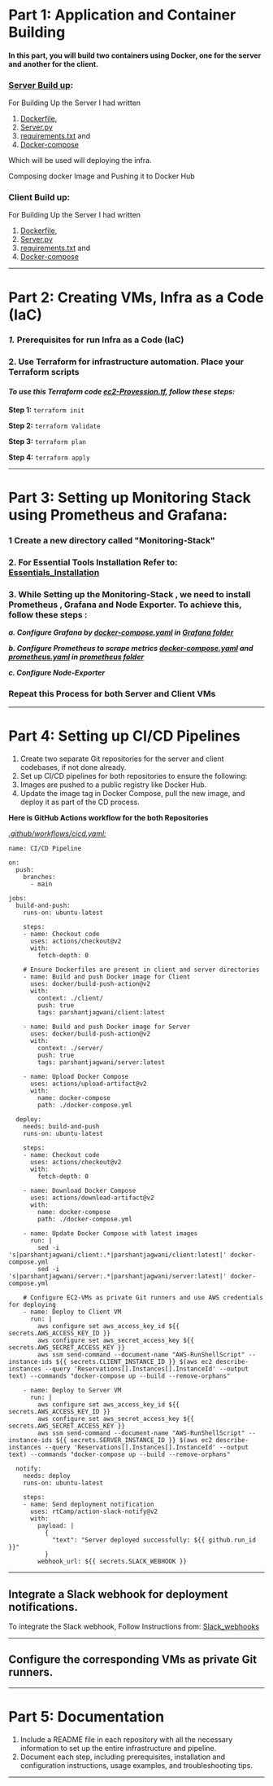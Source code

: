 # Part 1: Application and Container Building
#### In this part, you will build two containers using Docker, one for the server and another for the client.
### [Server Build up](https://github.com/Parshant-Jagwani/Dice-Capstone-Project-PJ/blob/main/server/README.md):

For Building Up the Server I had written

1. [Dockerfile](https://github.com/Parshant-Jagwani/Dice-Capstone-Project-PJ/blob/main/server/Dockerfile), 
2. [Server.py](https://github.com/Parshant-Jagwani/Dice-Capstone-Project-PJ/blob/main/server/server.py) 
3. [requirements.txt](https://github.com/Parshant-Jagwani/Dice-Capstone-Project-PJ/blob/main/server/server.py)  and 
4. [Docker-compose](https://github.com/Parshant-Jagwani/Dice-Capstone-Project-PJ/blob/main/server/docker-compose) 

Which will be used will deploying the infra.

Composing docker Image and Pushing it to Docker Hub

### Client Build up:

For Building Up the Server I had written

1. [Dockerfile](https://github.com/Parshant-Jagwani/Dice-Capstone-Project-PJ/blob/main/client/Dockerfile), 
2. [Server.py](https://github.com/Parshant-Jagwani/Dice-Capstone-Project-PJ/blob/main/client/server.py) 
3. [requirements.txt](https://github.com/Parshant-Jagwani/Dice-Capstone-Project-PJ/blob/main/client/client.py)  and 
4. [Docker-compose](https://github.com/Parshant-Jagwani/Dice-Capstone-Project-PJ/blob/main/client/docker-compose) 

---

# Part 2: Creating VMs, Infra as a Code (IaC)

### ***1.*** Prerequisites for run Infra as a Code (IaC)
### 2. Use Terraform for infrastructure automation. Place your Terraform scripts 
#### *To use this Terraform code [ec2-Provession.tf](https://github.com/Parshant-Jagwani/Dice-Capstone-Project-PJ/blob/main/Terraform/ec2-Provession.tf), follow these steps:*

 **Step 1:** `terraform init`

 **Step 2:** `terraform Validate` 

 **Step 3:** `terraform plan` 

 **Step 4:** `terraform apply`

---

# Part 3: Setting up Monitoring Stack using Prometheus and Grafana:

### 1 Create a new directory called "Monitoring-Stack" 
### 2. For Essential Tools Installation  Refer to: [Essentials_Installation](https://github.com/Parshant-Jagwani/Dice-Capstone-Project-PJ/blob/main/Monitoring-Stack/Essentials_Installation.sh)

### 3. While Setting up the Monitoring-Stack , we need to install Prometheus , Grafana and  Node Exporter. To achieve this, follow these steps :

   **_a.  Configure Grafana by [docker-compose.yaml](https://github.com/Parshant-Jagwani/Dice-Capstone-Project-PJ/tree/main/Monitoring-Stack/grafana/docker-compose.yaml) in [Grafana folder](https://github.com/Parshant-Jagwani/Dice-Capstone-Project-PJ/tree/main/Monitoring-Stack/grafana)_**

   **_b.  Configure Prometheus to scrape metrics [docker-compose.yaml](https://github.com/Parshant-Jagwani/Dice-Capstone-Project-PJ/tree/main/Monitoring-Stack/prometheus/docker-compose.yaml)  and [prometheus.yaml](https://github.com/Parshant-Jagwani/Dice-Capstone-Project-PJ/tree/main/Monitoring-Stack/prometheus) in [prometheus folder](https://github.com/Parshant-Jagwani/Dice-Capstone-Project-PJ/tree/main/Monitoring-Stack/prometheus/prometheus.yaml)_**
   
   **_c.  Configure Node-Exporter_**

   ###  Repeat this Process for both Server and Client VMs

---
# Part 4: Setting up CI/CD Pipelines
1. Create two separate Git repositories for the server and client codebases, if not done already.
1. Set up CI/CD pipelines for both repositories to ensure the following:
1. Images are pushed to a public registry like Docker Hub.
1. Update the image tag in Docker Compose, pull the new image, and deploy it as part of the CD process.

**Here is GitHub Actions workflow for the both Repositories**

*[.github/workflows/cicd.yaml:](https://github.com/Parshant-Jagwani/Dice-Capstone-Project-PJ/blob/main/.github/workflows/CI-CD-Pipeline.yaml)*

```
name: CI/CD Pipeline

on:
  push:
    branches:
      - main

jobs:
  build-and-push:
    runs-on: ubuntu-latest

    steps:
    - name: Checkout code
      uses: actions/checkout@v2
      with:
        fetch-depth: 0

    # Ensure Dockerfiles are present in client and server directories
    - name: Build and push Docker image for Client
      uses: docker/build-push-action@v2
      with:
        context: ./client/
        push: true
        tags: parshantjagwani/client:latest

    - name: Build and push Docker image for Server
      uses: docker/build-push-action@v2
      with:
        context: ./server/
        push: true
        tags: parshantjagwani/server:latest

    - name: Upload Docker Compose
      uses: actions/upload-artifact@v2
      with:
        name: docker-compose
        path: ./docker-compose.yml

  deploy:
    needs: build-and-push
    runs-on: ubuntu-latest

    steps:
    - name: Checkout code
      uses: actions/checkout@v2
      with:
        fetch-depth: 0

    - name: Download Docker Compose
      uses: actions/download-artifact@v2
      with:
        name: docker-compose
        path: ./docker-compose.yml

    - name: Update Docker Compose with latest images
      run: |
        sed -i 's|parshantjagwani/client:.*|parshantjagwani/client:latest|' docker-compose.yml
        sed -i 's|parshantjagwani/server:.*|parshantjagwani/server:latest|' docker-compose.yml

    # Configure EC2-VMs as private Git runners and use AWS credentials for deploying
    - name: Deploy to Client VM
      run: |
        aws configure set aws_access_key_id ${{ secrets.AWS_ACCESS_KEY_ID }}
        aws configure set aws_secret_access_key ${{ secrets.AWS_SECRET_ACCESS_KEY }}
        aws ssm send-command --document-name "AWS-RunShellScript" --instance-ids ${{ secrets.CLIENT_INSTANCE_ID }} $(aws ec2 describe-instances --query 'Reservations[].Instances[].InstanceId' --output text) --commands "docker-compose up --build --remove-orphans"

    - name: Deploy to Server VM
      run: |
        aws configure set aws_access_key_id ${{ secrets.AWS_ACCESS_KEY_ID }}
        aws configure set aws_secret_access_key ${{ secrets.AWS_SECRET_ACCESS_KEY }}
        aws ssm send-command --document-name "AWS-RunShellScript" --instance-ids ${{ secrets.SERVER_INSTANCE_ID }} $(aws ec2 describe-instances --query 'Reservations[].Instances[].InstanceId' --output text) --commands "docker-compose up --build --remove-orphans"

  notify:
    needs: deploy
    runs-on: ubuntu-latest

    steps:
    - name: Send deployment notification
      uses: rtCamp/action-slack-notify@v2
      with:
        payload: |
          {
            "text": "Server deployed successfully: ${{ github.run_id }}"
          }
        webhook_url: ${{ secrets.SLACK_WEBHOOK }}
```

---
**Integrate a Slack webhook for deployment notifications.**
---
To integrate the Slack webhook, Follow Instructions from: [Slack_webhooks](https://github.com/orgs/community/discussions/70288#discussion-5745174ctions)

---
**Configure the corresponding VMs as private Git runners.**
---
---
# Part 5: Documentation 

1. Include a README file in each repository with all the necessary information to set up the entire infrastructure and pipeline.
1. Document each step, including prerequisites, installation and configuration instructions,
usage examples, and troubleshooting tips.
---
